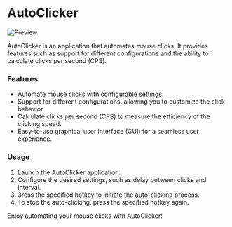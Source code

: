 # AutoClicker

![Preview](https://github.com/VladiSlave-Fesik/AutoClicker/assets/99354516/668b1a43-59b0-4a30-b8d8-53f6aa08e10d)

AutoClicker is an application that automates mouse clicks. It provides features such as support for different configurations and the ability to calculate clicks per second (CPS).

### Features

-   Automate mouse clicks with configurable settings.
-   Support for different configurations, allowing you to customize the click behavior.
-   Calculate clicks per second (CPS) to measure the efficiency of the clicking speed.
-   Easy-to-use graphical user interface (GUI) for a seamless user experience.


### Usage

1.  Launch the AutoClicker application.
2.  Configure the desired settings, such as delay between clicks and interval.
3.  Зress the specified hotkey to initiate the auto-clicking process.
4.  To stop the auto-clicking,  press the specified hotkey again.


Enjoy automating your mouse clicks with AutoClicker!
